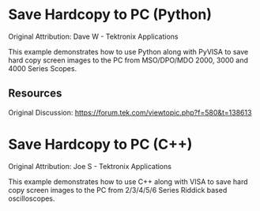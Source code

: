 # Save Hardcopy to PC (Python)
Original Attribution: Dave W - Tektronix Applications

This example demonstrates how to use Python along with PyVISA to save hard copy screen images to the PC from MSO/DPO/MDO 2000, 3000 and 4000 Series Scopes.
<!-- markdown-link-check-disable -->
Resources
---------
Original Discussion:
https://forum.tek.com/viewtopic.php?f=580&t=138613

# Save Hardcopy to PC (C++)
Original Attribution: Joe S - Tektronix Applications

This example demonstrates how to use C++ along with VISA to save hard copy screen images to the PC from 2/3/4/5/6 Series Riddick based oscilloscopes.
<!-- markdown-link-check-disable -->
